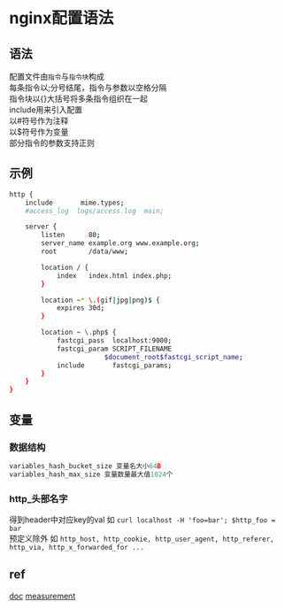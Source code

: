 # nginx配置语法

## 语法

配置文件由`指令`与`指令块`构成  
每条指令以;分号结尾，指令与参数以空格分隔  
指令块以{}大括号将多条指令组织在一起  
include用来引入配置  
以#符号作为注释  
以$符号作为变量  
部分指令的参数支持正则  

## 示例

```bash
http {
    include       mime.types;
    #access_log  logs/access.log  main;

    server {
        listen      80;
        server_name example.org www.example.org;
        root        /data/www;

        location / {
            index   index.html index.php;
        }

        location ~* \.(gif|jpg|png)$ {
            expires 30d;
        }

        location ~ \.php$ {
            fastcgi_pass  localhost:9000;
            fastcgi_param SCRIPT_FILENAME
                        $document_root$fastcgi_script_name;
            include       fastcgi_params;
        }
    }
}
```

## 变量

### 数据结构

```c
variables_hash_bucket_size 变量名大小64B
variables_hash_max_size 变量数量最大值1024个
```

### http_头部名字

得到header中对应key的val 如 `curl localhost -H 'foo=bar'; $http_foo = bar`  
预定义除外 如 `http_host, http_cookie, http_user_agent, http_referer, http_via, http_x_forwarded_for ...`  

## ref

[doc](http://nginx.org/en/docs/beginners_guide.html#conf_structure)
[measurement](http://nginx.org/en/docs/syntax.html)
